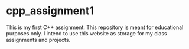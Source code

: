 # cpp_assignment1

This is my first C++ assignment. This repository is meant for educational purposes only. I intend to use this website as storage for my class assignments and projects.
